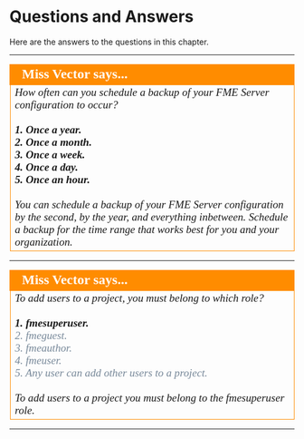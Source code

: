 # Questions and Answers #

Here are the answers to the questions in this chapter.

---

<!--Person X says...--> 

<table style="border-spacing: 0px">
<tr>
<td style="vertical-align:middle;background-color:darkorange;border: 2px solid darkorange">
<i class="fa fa-quote-left fa-lg fa-pull-left fa-fw" style="color:white;padding-right: 12px;vertical-align:text-top"></i>
<span style="color:white;font-size:x-large;font-weight: bold;font-family:serif">Miss Vector says...</span>
</td>
</tr>

<tr>
<td style="border: 1px solid darkorange">
<span style="font-family:serif; font-style:italic; font-size:larger">
How often can you schedule a backup of your FME Server configuration to occur?
<br><br><span style="font-weight:bold">1. Once a year.
<br>2. Once a month.
<br>3. Once a week.
<br>4. Once a day.
<br>5. Once an hour.</span>
<br><br> You can schedule a backup of your FME Server configuration by the second, by the year, and everything inbetween. Schedule a backup for the time range that works best for you and your organization.
</span>
</td>
</tr>
</table>

---

<!--miss vector Says Section-->

<table style="border-spacing: 0px">
<tr>
<td style="vertical-align:middle;background-color:darkorange;border: 2px solid darkorange">
<i class="fa fa-quote-left fa-lg fa-pull-left fa-fw" style="color:white;padding-right: 12px;vertical-align:text-top"></i>
<span style="color:white;font-size:x-large;font-weight: bold;font-family:serif">Miss Vector says...</span>
</td>
</tr>

<tr>
<td style="border: 1px solid darkorange">
<span style="font-family:serif; font-style:italic; font-size:larger">
To add users to a project, you must belong to which role?
<br><br><span style="font-weight:bold">1. fmesuperuser.</span>
<br><span style="color:lightslategrey">2. fmeguest.</span>
<br><span style="color:lightslategrey">3. fmeauthor.</span>
<br><span style="color:lightslategrey">4. fmeuser.</span>
<br><span style="color:lightslategrey">5. Any user can add other users to a project.</span>
<br><br> To add users to a project you must belong to the fmesuperuser role.
</span>
</td>
</tr>
</table>

---

